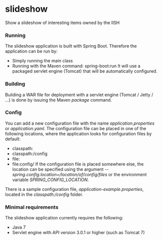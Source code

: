 # slideshow
Show a slideshow of interesting items owned by the IISH

### Running
The slideshow application is built with Spring Boot. Therefore the application can be run by:
- Simply running the main class
- Running with the Maven command: spring-boot:run
It will use a packaged servlet engine (Tomcat) that will be automatically configured. 

### Building
Building a WAR file for deployment with a servlet engine (Tomcat / Jetty / ...) is done by issuing the Maven *package* command.

### Config
You can add a new configuration file with the name *application.properties* or *application.yaml*. The configuration file can be placed in one of the following locations, where the application looks for configuration files by default: 
- classpath:
- classpath:/config
- file:
- file:config/
If the configuration file is placed somewhere else, the location can be specified using the argument *--spring.config.location=/location/of/config/files* or the environment variable *SPRING_CONFIG_LOCATION*. 

There is a sample configuration file, *application-example.properties*, located in the *classpath:/config* folder.

### Minimal requirements
The slideshow application currently requires the following:
- Java 7
- Servlet engine with API version 3.0.1 or higher (such as Tomcat 7)

